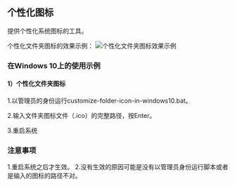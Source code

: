 ## 个性化图标
提供个性化系统图标的工具。

个性化文件夹图标的效果示例：
![个性化文件夹图标效果示例](https://github.com/connorgame/res/raw/master/customize-file-icon-1.png)

### 在Windows 10上的使用示例

#### 1）个性化文件夹图标

1.以管理员的身份运行customize-folder-icon-in-windows10.bat。

2.输入文件夹图标文件（.ico）的完整路径，按Enter。

3.重启系统

### 注意事项

1.重启系统之后才生效。
2.没有生效的原因可能是没有以管理员身份运行脚本或者是输入的图标的路径不对。
